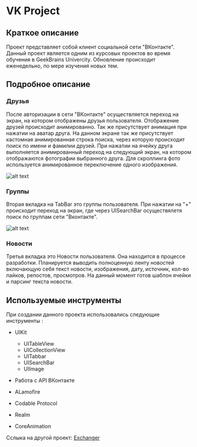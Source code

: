 # VK Project
## Краткое описание
Проект представляет собой клиент социальной сети "ВКонтакте". Данный проект является одним из курсовых проектов во время 
обучения в GeekBrains Univercity. Обновление происходит еженедельно, по мере изучения новых тем.
## Подробное описание
### Друзья
  После авторизации в сети "ВКонтакте" осуществляется переход на экран, на котором отображены друзья пользователя. 
Отображение друзей происходит анимированно. Так же присутствует анимация при нажатии на аватар друга. На данном экране так же присутствует кастомная анимированная строка поиска, через которую происходит поиск по имени и фамилии друзей. При нажатии на ячейку друга выполняется анимированный переход на следующий экран, на котором отображаются фотографии выбранного друга. Для скроллинга фото используется анимированное переключение одного изображения.

![alt text](https://sun1-85.userapi.com/01-fJh-VY4GEHvHqhAEPHt4UH0TadhR2OCTBbw/Jvi91Up0ChY.jpg)

### Группы
  Вторая вкладка на TabBar это группы пользователя. При нажатии на "+" происходит переход на экран, где через UISearchBar
осуществялетя поиск по группам сети "Вконтакте".

![alt text](https://sun1-47.userapi.com/rN7uaosW_h3eTKClTaPGVeKrb7DSstfASCGCGA/SaXv-cf9Kvc.jpg)

### Новости
  Третья вкладка это Новости пользователя. Она находится в процессе разработки. Планируется выводить полноценную ленту новостей включающую себя текст новости, изображения, дату, источник, кол-во лайков, репостов, просмотров. На данный момент 
готов шаблон ячейки и парсинг текста новости.

## Используемые инструменты

При создании данного проекта использовались следующие инструменты :

- UIKit
  + UITableView
  + UICollectionView
  + UITabbar
  + UISearchBar
  + UIImage

- Работа с API ВКонтакте
- ALamofire
- Codable Protocol
- Realm
- CoreAnimation


Сслыка на другой проект: [Exchanger](https://github.com/Arrankar/Examples)

